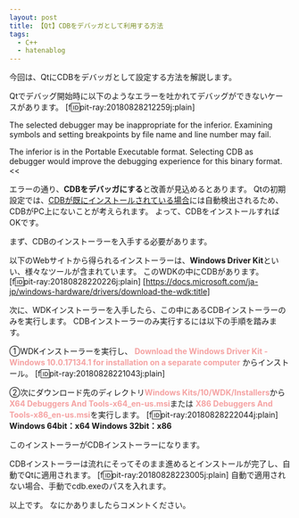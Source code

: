 ```yaml
---
layout: post
title: 【Qt】CDBをデバッガとして利用する方法
tags:
  - C++
  - hatenablog
---
```


今回は、QtにCDBをデバッガとして設定する方法を解説します。

Qtでデバッグ開始時に以下のようなエラーを吐かれてデバッグができないケースがあります。
 [f:id:pit-ray:20180828212259j:plain]

>>
The selected debugger may be inappropriate for the inferior.
Examining symbols and setting breakpoints by file name and line number may fail.

The inferior is in the Portable Executable format.
Selecting CDB as debugger would improve the debugging experience for this binary format.
<<

エラーの通り、<b>CDBをデバッガにする</b>と改善が見込めるとあります。
Qtの初期設定では、<u>CDBが既にインストールされている場合</u>には自動検出されるため、CDBがPC上にないことが考えられます。
よって、CDBをインストールすればOKです。

まず、CDBのインストーラーを入手する必要があります。

以下のWebサイトから得られるインストーラーは、<b>Windows Driver Kit</b>といい、様々なツールが含まれています。
このWDKの中にCDBがあります。
[f:id:pit-ray:20180828220226j:plain]
[https://docs.microsoft.com/ja-jp/windows-hardware/drivers/download-the-wdk:title]





次に、WDKインストーラーを入手したら、この中にあるCDBインストーラーのみを実行します。
CDBインストーラーのみ実行するには以下の手順を踏みます。

①WDKインストーラーを実行し、
<span style="color: #F5A2A2"><b>Download the Windows Driver Kit - Windows 10.0.17134.1 for installation on a separate computer</b></span>
からインストール。
[f:id:pit-ray:20180828221043j:plain]

②次にダウンロード先のディレクトリ<span style="color: #F5A2A2"><b>Windows Kits/10/WDK/Installers</b></span>から
<span style="color: #F5A2A2"><b>X64 Debuggers And Tools-x64_en-us.msi</b></span>または
<span style="color: #F5A2A2"><b>X86 Debuggers And Tools-x86_en-us.msi</b></span>を実行します。
[f:id:pit-ray:20180828222044j:plain]
<b>Windows 64bit：x64
Windows 32bit：x86</b>


このインストーラーがCDBインストーラーになります。


CDBインストーラーは流れにそってそのまま進めるとインストールが完了し、自動でQtに適用されます。
[f:id:pit-ray:20180828223005j:plain]
自動で適用されない場合、手動でcdb.exeのパスを入れます。

以上です。
なにかありましたらコメントください。

